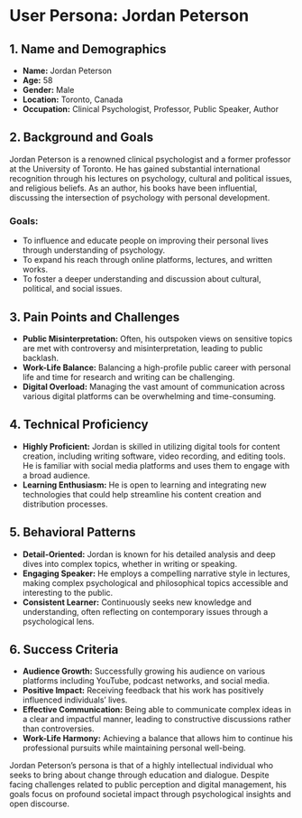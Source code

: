 # User Persona: Jordan Peterson

## 1. Name and Demographics
- **Name:** Jordan Peterson
- **Age:** 58
- **Gender:** Male
- **Location:** Toronto, Canada
- **Occupation:** Clinical Psychologist, Professor, Public Speaker, Author

## 2. Background and Goals
Jordan Peterson is a renowned clinical psychologist and a former professor at the University of Toronto. He has gained substantial international recognition through his lectures on psychology, cultural and political issues, and religious beliefs. As an author, his books have been influential, discussing the intersection of psychology with personal development.

### Goals:
- To influence and educate people on improving their personal lives through understanding of psychology.
- To expand his reach through online platforms, lectures, and written works.
- To foster a deeper understanding and discussion about cultural, political, and social issues.

## 3. Pain Points and Challenges
- **Public Misinterpretation:** Often, his outspoken views on sensitive topics are met with controversy and misinterpretation, leading to public backlash.
- **Work-Life Balance:** Balancing a high-profile public career with personal life and time for research and writing can be challenging.
- **Digital Overload:** Managing the vast amount of communication across various digital platforms can be overwhelming and time-consuming.

## 4. Technical Proficiency
- **Highly Proficient:** Jordan is skilled in utilizing digital tools for content creation, including writing software, video recording, and editing tools. He is familiar with social media platforms and uses them to engage with a broad audience.
- **Learning Enthusiasm:** He is open to learning and integrating new technologies that could help streamline his content creation and distribution processes.

## 5. Behavioral Patterns
- **Detail-Oriented:** Jordan is known for his detailed analysis and deep dives into complex topics, whether in writing or speaking.
- **Engaging Speaker:** He employs a compelling narrative style in lectures, making complex psychological and philosophical topics accessible and interesting to the public.
- **Consistent Learner:** Continuously seeks new knowledge and understanding, often reflecting on contemporary issues through a psychological lens.

## 6. Success Criteria
- **Audience Growth:** Successfully growing his audience on various platforms including YouTube, podcast networks, and social media.
- **Positive Impact:** Receiving feedback that his work has positively influenced individuals’ lives.
- **Effective Communication:** Being able to communicate complex ideas in a clear and impactful manner, leading to constructive discussions rather than controversies.
- **Work-Life Harmony:** Achieving a balance that allows him to continue his professional pursuits while maintaining personal well-being.

Jordan Peterson’s persona is that of a highly intellectual individual who seeks to bring about change through education and dialogue. Despite facing challenges related to public perception and digital management, his goals focus on profound societal impact through psychological insights and open discourse.